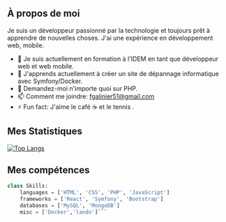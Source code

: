 ## À propos de moi

Je suis un développeur passionné par la technologie et toujours prêt à apprendre de nouvelles choses. J'ai une expérience en développement web, mobile.

- 🔭 Je suis actuellement en formation à l'IDEM en tant que développeur web et web mobile.
- 🌱 J'apprends actuellement à créer un site de dépannage informatique avec Symfony/Docker.
- 💬 Demandez-moi n'importe quoi sur PHP.
- 📫 Comment me joindre: fgalinier51@gmail.com
- ⚡ Fun fact: J'aime le café ☕ et le tennis .


## Mes Statistiques

[![Top Langs](https://github-readme-stats.vercel.app/api/top-langs/?username=FranckGalinier&layout=compact)](https://github.com/FranckGalinier/github-readme-stats)


## Mes compétences

```python
class Skills:
    languages = ['HTML', 'CSS', 'PHP', 'JavaScript']
    frameworks = ['React', 'Symfony', 'Bootstrap']
    databases = ['MySQL', 'MongoDB']
    misc = ['Docker','lando']```
